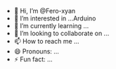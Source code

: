 - 👋 Hi, I’m @Fero-xyan
- 👀 I’m interested in ...Arduino
- 🌱 I’m currently learning ...
- 💞️ I’m looking to collaborate on ...
- 📫 How to reach me ...
- 😄 Pronouns: ...
- ⚡ Fun fact: ...

<!---
Fero-xyan/Fero-xyan is a ✨ special ✨ repository because its `README.md` (this file) appears on your GitHub profile.
You can click the Preview link to take a look at your changes.
--->
